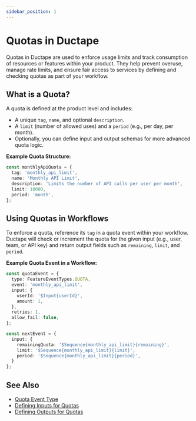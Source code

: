 ```yaml
---
sidebar_position: 1
---
```


# Quotas in Ductape

Quotas in Ductape are used to enforce usage limits and track consumption of resources or features within your product. They help prevent overuse, manage rate limits, and ensure fair access to services by defining and checking quotas as part of your workflow.

## What is a Quota?
A quota is defined at the product level and includes:
- A unique `tag`, `name`, and optional `description`.
- A `limit` (number of allowed uses) and a `period` (e.g., per day, per month).
- Optionally, you can define input and output schemas for more advanced quota logic.

**Example Quota Structure:**
```typescript
const monthlyApiQuota = {
  tag: 'monthly_api_limit',
  name: 'Monthly API Limit',
  description: 'Limits the number of API calls per user per month',
  limit: 10000,
  period: 'month',
};
```

## Using Quotas in Workflows
To enforce a quota, reference its `tag` in a quota event within your workflow. Ductape will check or increment the quota for the given input (e.g., user, team, or API key) and return output fields such as `remaining`, `limit`, and `period`.

**Example Quota Event in a Workflow:**
```typescript
const quotaEvent = {
  type: FeatureEventTypes.QUOTA,
  event: 'monthly_api_limit',
  input: {
    userId: '$Input{userId}',
    amount: 1,
  },
  retries: 1,
  allow_fail: false,
};

const nextEvent = {
  input: {
    remainingQuota: '$Sequence{monthly_api_limit}{remaining}',
    limit: '$Sequence{monthly_api_limit}{limit}',
    period: '$Sequence{monthly_api_limit}{period}',
  }
};
```

## See Also
- [Quota Event Type](../features/events/event-types/quotas.md)
- [Defining Inputs for Quotas](input.md)
- [Defining Outputs for Quotas](output.md) 